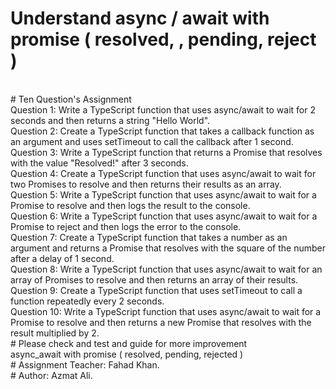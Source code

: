 # Understand async / await with promise ( resolved, , pending, reject )
<br>
# Ten Question's Assignment
<br>
Question 1: Write a TypeScript function that uses async/await to wait for 2 seconds and then returns a string "Hello World".
<br>
Question 2: Create a TypeScript function that takes a callback function as an argument and uses setTimeout to call the callback after 1 second.
<br>
Question 3: Write a TypeScript function that returns a Promise that resolves with the value "Resolved!" after 3 seconds.
<br>
Question 4: Create a TypeScript function that uses async/await to wait for two Promises to resolve and then returns their results as an array.
<br>
Question 5: Write a TypeScript function that uses async/await to wait for a Promise to resolve and then logs the result to the console.
<br>
Question 6: Write a TypeScript function that uses async/await to wait for a Promise to reject and then logs the error to the console.
<br>
Question 7: Create a TypeScript function that takes a number as an argument and returns a Promise that resolves with the square of the number after a delay of 1 second.
<br>
Question 8: Write a TypeScript function that uses async/await to wait for an array of Promises to resolve and then returns an array of their results.
<br>
Question 9: Create a TypeScript function that uses setTimeout to call a function repeatedly every 2 seconds.
<br>
Question 10: Write a TypeScript function that uses async/await to wait for a Promise to resolve and then returns a new Promise that resolves with the result multiplied by 2.
<br>
# Please check and test and guide for more improvement
<br>
async_await with promise ( resolved, pending, rejected )
<br>
# Assignment Teacher: Fahad Khan.
<br>
# Author: Azmat Ali.
